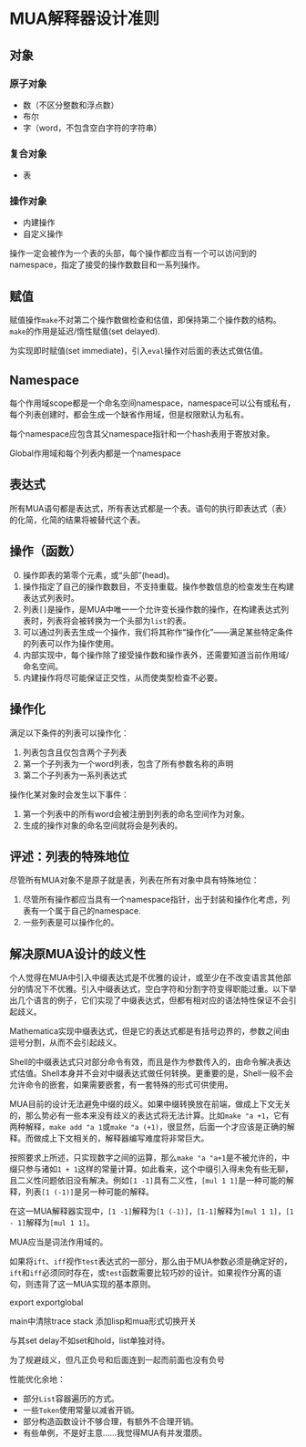 # MUA解释器设计准则

## 对象

### 原子对象

- 数（不区分整数和浮点数）
- 布尔
- 字（word，不包含空白字符的字符串）

### 复合对象

- 表

### 操作对象

- 内建操作
- 自定义操作

操作一定会被作为一个表的头部，每个操作都应当有一个可以访问到的namespace，指定了接受的操作数数目和一系列操作。

## 赋值

赋值操作`make`不对第二个操作数做检查和估值，即保持第二个操作数的结构。`make`的作用是延迟/惰性赋值(set delayed).

为实现即时赋值(set immediate)，引入`eval`操作对后面的表达式做估值。

## Namespace

每个作用域scope都是一个命名空间namespace，namespace可以公有或私有，每个列表创建时，都会生成一个缺省作用域，但是权限默认为私有。

每个namespace应包含其父namespace指针和一个hash表用于寄放对象。

Global作用域和每个列表内都是一个namespace

## 表达式

所有MUA语句都是表达式，所有表达式都是一个表。语句的执行即表达式（表）的化简，化简的结果将被替代这个表。

## 操作（函数）

0. 操作即表的第零个元素，或“头部”(head)。
1. 操作指定了自己的操作数数目，不支持重载。操作参数信息的检查发生在构建表达式列表时。
2. 列表`[]`是操作，是MUA中唯一一个允许变长操作数的操作，在构建表达式列表时，列表将会被转换为一个头部为`list`的表。
3. 可以通过列表去生成一个操作，我们将其称作“操作化”——满足某些特定条件的列表可以作为操作使用。
4. 内部实现中，每个操作除了接受操作数和操作表外，还需要知道当前作用域/命名空间。
5. 内建操作将尽可能保证正交性，从而使类型检查不必要。

## 操作化

满足以下条件的列表可以操作化：

1. 列表包含且仅包含两个子列表
2. 第一个子列表为一个word列表，包含了所有参数名称的声明
3. 第二个子列表为一系列表达式

操作化某对象时会发生以下事件：

1. 第一个列表中的所有word会被注册到列表的命名空间作为对象。
2. 生成的操作对象的命名空间就将会是列表的。

## 评述：列表的特殊地位

尽管所有MUA对象不是原子就是表，列表在所有对象中具有特殊地位：

1. 尽管所有操作都应当具有一个namespace指针，出于封装和操作化考虑，列表有一个属于自己的namespace.
2. 一些列表是可以操作化的。

## 解决原MUA设计的歧义性

个人觉得在MUA中引入中缀表达式是不优雅的设计，或至少在不改变语言其他部分的情况下不优雅。引入中缀表达式，空白字符和分割字符变得职能过重。以下举出几个语言的例子，它们实现了中缀表达式，但都有相对应的语法特性保证不会引起歧义。

Mathematica实现中缀表达式，但是它的表达式都是有括号边界的，参数之间由逗号分割，从而不会引起歧义。

Shell的中缀表达式只对部分命令有效，而且是作为参数传入的，由命令解决表达式估值。Shell本身并不会对中缀表达式做任何转换。更重要的是，Shell一般不会允许命令的嵌套，如果需要嵌套，有一套特殊的形式可供使用。

MUA目前的设计无法避免中缀的歧义。如果中缀转换放在前端，做成上下文无关的，那么势必有一些本来没有歧义的表达式将无法计算。比如`make "a +1`，它有两种解释，`make add "a 1`或`make "a (+1)`，很显然，后面一个才应该是正确的解释。而做成上下文相关的，解释器编写难度将非常巨大。

按照要求上所述，只实现数字之间的运算，那么`make "a "a+1`是不被允许的，中缀只参与诸如`1 + 1`这样的常量计算。如此看来，这个中缀引入得未免有些无聊，且二义性问题依旧没有解决。例如`[1 -1]`具有二义性，`[mul 1 1]`是一种可能的解释，列表`[1 (-1)]`是另一种可能的解释。

在这一MUA解释器实现中，`[1 -1]`解释为`[1 (-1)]`，`[1-1]`解释为`[mul 1 1]`，`[1 - 1]`解释为`[mul 1 1]`。

MUA应当是词法作用域的。

如果将`ift`、`iff`视作`test`表达式的一部分，那么由于MUA参数必须是确定好的，`ift`和`iff`必须同时存在，或`test`函数需要比较巧妙的设计。如果视作分离的语句，则违背了这一MUA实现的基本原则。

export
exportglobal

main中清除trace stack
添加lisp和mua形式切换开关

与其set delay不如set和hold，list单独对待。

为了规避歧义，但凡正负号和后面连到一起而前面也没有负号

性能优化余地：

- 部分`List`容器遍历的方式。
- 一些`Token`使用常量以减省开销。
- 部分构造函数设计不够合理，有额外不合理开销。
- 有些单例，不是好主意……我觉得MUA有并发潜质。
